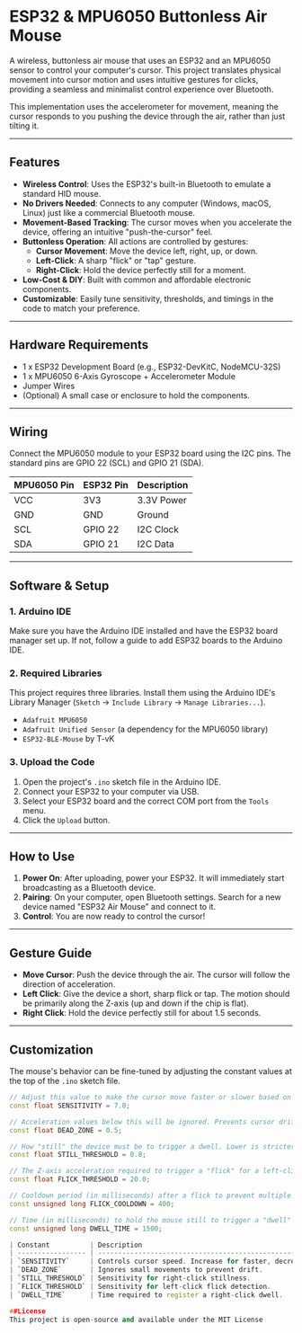 # ESP32 & MPU6050 Buttonless Air Mouse

A wireless, buttonless air mouse that uses an ESP32 and an MPU6050 sensor to control your computer's cursor. This project translates physical movement into cursor motion and uses intuitive gestures for clicks, providing a seamless and minimalist control experience over Bluetooth.

This implementation uses the accelerometer for movement, meaning the cursor responds to you pushing the device through the air, rather than just tilting it.

---

## Features

* **Wireless Control**: Uses the ESP32's built-in Bluetooth to emulate a standard HID mouse.
* **No Drivers Needed**: Connects to any computer (Windows, macOS, Linux) just like a commercial Bluetooth mouse.
* **Movement-Based Tracking**: The cursor moves when you accelerate the device, offering an intuitive "push-the-cursor" feel.
* **Buttonless Operation**: All actions are controlled by gestures:
    * **Cursor Movement**: Move the device left, right, up, or down.
    * **Left-Click**: A sharp "flick" or "tap" gesture.
    * **Right-Click**: Hold the device perfectly still for a moment.
* **Low-Cost & DIY**: Built with common and affordable electronic components.
* **Customizable**: Easily tune sensitivity, thresholds, and timings in the code to match your preference.

---

## Hardware Requirements

* 1 x ESP32 Development Board (e.g., ESP32-DevKitC, NodeMCU-32S)
* 1 x MPU6050 6-Axis Gyroscope + Accelerometer Module
* Jumper Wires
* (Optional) A small case or enclosure to hold the components.

---

## Wiring

Connect the MPU6050 module to your ESP32 board using the I2C pins. The standard pins are GPIO 22 (SCL) and GPIO 21 (SDA).

| MPU6050 Pin | ESP32 Pin | Description |
| :---------- | :-------- | :---------- |
| VCC         | 3V3       | 3.3V Power  |
| GND         | GND       | Ground      |
| SCL         | GPIO 22   | I2C Clock   |
| SDA         | GPIO 21   | I2C Data    |

---

## Software & Setup

### 1. Arduino IDE

Make sure you have the Arduino IDE installed and have the ESP32 board manager set up. If not, follow a guide to add ESP32 boards to the Arduino IDE.

### 2. Required Libraries

This project requires three libraries. Install them using the Arduino IDE's Library Manager (`Sketch` -> `Include Library` -> `Manage Libraries...`).

* `Adafruit MPU6050`
* `Adafruit Unified Sensor` (a dependency for the MPU6050 library)
* `ESP32-BLE-Mouse` by T-vK

### 3. Upload the Code

1.  Open the project's `.ino` sketch file in the Arduino IDE.
2.  Connect your ESP32 to your computer via USB.
3.  Select your ESP32 board and the correct COM port from the `Tools` menu.
4.  Click the `Upload` button.

---

## How to Use

1.  **Power On**: After uploading, power your ESP32. It will immediately start broadcasting as a Bluetooth device.
2.  **Pairing**: On your computer, open Bluetooth settings. Search for a new device named "ESP32 Air Mouse" and connect to it.
3.  **Control**: You are now ready to control the cursor!

---

## Gesture Guide

* **Move Cursor**: Push the device through the air. The cursor will follow the direction of acceleration.
* **Left Click**: Give the device a short, sharp flick or tap. The motion should be primarily along the Z-axis (up and down if the chip is flat).
* **Right Click**: Hold the device perfectly still for about 1.5 seconds.

---

## Customization

The mouse's behavior can be fine-tuned by adjusting the constant values at the top of the `.ino` sketch file.

```cpp
// Adjust this value to make the cursor move faster or slower based on acceleration.
const float SENSITIVITY = 7.0;

// Acceleration values below this will be ignored. Prevents cursor drift when idle.
const float DEAD_ZONE = 0.5;

// How "still" the device must be to trigger a dwell. Lower is stricter.
const float STILL_THRESHOLD = 0.8;

// The Z-axis acceleration required to trigger a "flick" for a left-click.
const float FLICK_THRESHOLD = 20.0;

// Cooldown period (in milliseconds) after a flick to prevent multiple clicks.
const unsigned long FLICK_COOLDOWN = 400;

// Time (in milliseconds) to hold the mouse still to trigger a "dwell" for a right-click.
const unsigned long DWELL_TIME = 1500;

| Constant          | Description                                                               |
| ----------------- | ------------------------------------------------------------------------- |
| `SENSITIVITY`     | Controls cursor speed. Increase for faster, decrease for precise control. |
| `DEAD_ZONE`       | Ignores small movements to prevent drift.                                 |
| `STILL_THRESHOLD` | Sensitivity for right-click stillness.                                    |
| `FLICK_THRESHOLD` | Sensitivity for left-click flick detection.                               |
| `DWELL_TIME`      | Time required to register a right-click dwell.                            |

##License
This project is open-source and available under the MIT License
